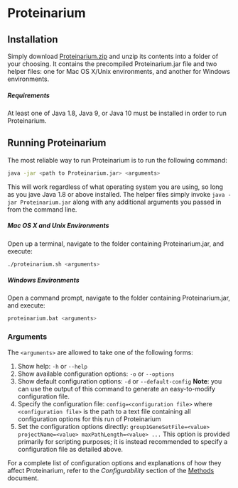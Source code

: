 # Proteinarium

## Installation
Simply download [Proteinarium.zip](https://drive.google.com/open?id=142WSDsFFtQ4cX28BdUvpavVSe4tiOq8w "Download Proteinarium") and unzip its contents into a folder of your choosing. It contains the precompiled Proteinarium.jar file and two helper files: one for Mac OS X/Unix environments, and another for Windows environments.

##### Requirements
At least one of Java 1.8, Java 9, or Java 10 must be installed in order to run Proteinarium.

## Running Proteinarium
The most reliable way to run Proteinarium is to run the following command:
```bash
java -jar <path to Proteinarium.jar> <arguments>
```
This will work regardless of what operating system you are using, so long as you jave Java 1.8 or above installed. The helper files simply invoke `java -jar Proteinarium.jar` along with any additional arguments you passed in from the command line.

##### Mac OS X and Unix Environments
Open up a terminal, navigate to the folder containing Proteinarium.jar, and execute:
```bash
./proteinarium.sh <arguments>
```
##### Windows Environments
Open a command prompt, navigate to the folder containing Proteinarium.jar, and execute:
```bash
proteinarium.bat <arguments>
```
### Arguments
The `<arguments>` are allowed to take one of the following forms:
1. Show help: `-h` or `--help`
2. Show available configuration options: `-o` or `--options`
3. Show default configuration options: `-d` or `--default-config`
**Note**: you can use the output of this command to generate an easy-to-modify configuration file.
4. Specify the configuration file: `config=<configuration file>`
where `<configuration file>` is the path to a text file containing all configuration options for this run of Proteinarium
5. Set the configuration options directly:
`group1GeneSetFile=<value> projectName=<value> maxPathLength=<value> ...`
This option is provided primarily for scripting purposes; it is instead recommended to specify a configuration file as detailed above.

For a complete list of configuration options and explanations of how they affect Proteinarium, refer to the *Configurability* section of the [Methods](Methods.pdf) document.
